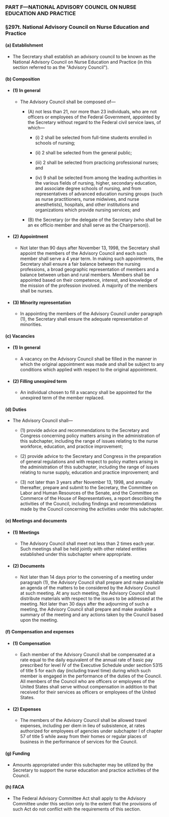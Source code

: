### PART F—NATIONAL ADVISORY COUNCIL ON NURSE EDUCATION AND PRACTICE

### §297t. National Advisory Council on Nurse Education and Practice
#### (a) Establishment
* The Secretary shall establish an advisory council to be known as the National Advisory Council on Nurse Education and Practice (in this section referred to as the "Advisory Council").

#### (b) Composition
* #### (1) In general
  * The Advisory Council shall be composed of—

    * (A) not less than 21, nor more than 23 individuals, who are not officers or employees of the Federal Government, appointed by the Secretary without regard to the Federal civil service laws, of which—

      * (i) 2 shall be selected from full-time students enrolled in schools of nursing;

      * (ii) 2 shall be selected from the general public;

      * (iii) 2 shall be selected from practicing professional nurses; and

      * (iv) 9 shall be selected from among the leading authorities in the various fields of nursing, higher, secondary education, and associate degree schools of nursing, and from representatives of advanced education nursing groups (such as nurse practitioners, nurse midwives, and nurse anesthetists), hospitals, and other institutions and organizations which provide nursing services; and


    * (B) the Secretary (or the delegate of the Secretary (who shall be an ex officio member and shall serve as the Chairperson)).

* #### (2) Appointment
  * Not later than 90 days after November 13, 1998, the Secretary shall appoint the members of the Advisory Council and each such member shall serve a 4 year term. In making such appointments, the Secretary shall ensure a fair balance between the nursing professions, a broad geographic representation of members and a balance between urban and rural members. Members shall be appointed based on their competence, interest, and knowledge of the mission of the profession involved. A majority of the members shall be nurses.

* #### (3) Minority representation
  * In appointing the members of the Advisory Council under paragraph (1), the Secretary shall ensure the adequate representation of minorities.

#### (c) Vacancies
* #### (1) In general
  * A vacancy on the Advisory Council shall be filled in the manner in which the original appointment was made and shall be subject to any conditions which applied with respect to the original appointment.

* #### (2) Filling unexpired term
  * An individual chosen to fill a vacancy shall be appointed for the unexpired term of the member replaced.

#### (d) Duties
* The Advisory Council shall—

  * (1) provide advice and recommendations to the Secretary and Congress concerning policy matters arising in the administration of this subchapter, including the range of issues relating to the nurse workforce, education, and practice improvement;

  * (2) provide advice to the Secretary and Congress in the preparation of general regulations and with respect to policy matters arising in the administration of this subchapter, including the range of issues relating to nurse supply, education and practice improvement; and

  * (3) not later than 3 years after November 13, 1998, and annually thereafter, prepare and submit to the Secretary, the Committee on Labor and Human Resources of the Senate, and the Committee on Commerce of the House of Representatives, a report describing the activities of the Council, including findings and recommendations made by the Council concerning the activities under this subchapter.

#### (e) Meetings and documents
* #### (1) Meetings
  * The Advisory Council shall meet not less than 2 times each year. Such meetings shall be held jointly with other related entities established under this subchapter where appropriate.

* #### (2) Documents
  * Not later than 14 days prior to the convening of a meeting under paragraph (1), the Advisory Council shall prepare and make available an agenda of the matters to be considered by the Advisory Council at such meeting. At any such meeting, the Advisory Council shall distribute materials with respect to the issues to be addressed at the meeting. Not later than 30 days after the adjourning of such a meeting, the Advisory Council shall prepare and make available a summary of the meeting and any actions taken by the Council based upon the meeting.

#### (f) Compensation and expenses
* #### (1) Compensation
  * Each member of the Advisory Council shall be compensated at a rate equal to the daily equivalent of the annual rate of basic pay prescribed for level IV of the Executive Schedule under section 5315 of title 5 for each day (including travel time) during which such member is engaged in the performance of the duties of the Council. All members of the Council who are officers or employees of the United States shall serve without compensation in addition to that received for their services as officers or employees of the United States.

* #### (2) Expenses
  * The members of the Advisory Council shall be allowed travel expenses, including per diem in lieu of subsistence, at rates authorized for employees of agencies under subchapter I of chapter 57 of title 5 while away from their homes or regular places of business in the performance of services for the Council.

#### (g) Funding
* Amounts appropriated under this subchapter may be utilized by the Secretary to support the nurse education and practice activities of the Council.

#### (h) FACA
* The Federal Advisory Committee Act shall apply to the Advisory Committee under this section only to the extent that the provisions of such Act do not conflict with the requirements of this section.